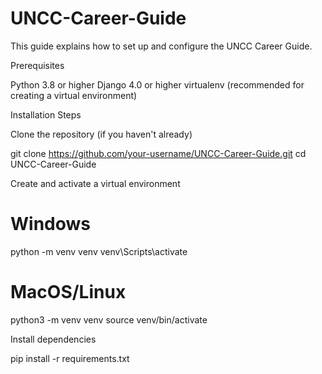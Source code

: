 # UNCC-Career-Guide

This guide explains how to set up and configure the UNCC Career Guide.

Prerequisites

Python 3.8 or higher
Django 4.0 or higher
virtualenv (recommended for creating a virtual environment)

Installation Steps

Clone the repository (if you haven't already)

git clone https://github.com/your-username/UNCC-Career-Guide.git
cd UNCC-Career-Guide

Create and activate a virtual environment

# Windows

python -m venv venv
venv\Scripts\activate

# MacOS/Linux

python3 -m venv venv
source venv/bin/activate

Install dependencies

pip install -r requirements.txt
